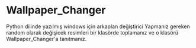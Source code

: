 # Wallpaper_Changer
Python dilinde yazılmış windows için arkaplan değiştirici
Yapmanız gereken random olarak değişicek resimleri bir klasörde toplamanız ve o klasörü Wallpaper_Changer'a tanıtmanız.
